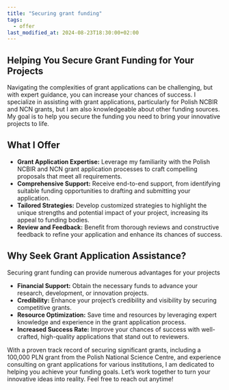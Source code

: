 ```yaml
---
title: "Securing grant funding"
tags:
  - offer
last_modified_at: 2024-08-23T18:30:00+02:00
---
```


## Helping You Secure Grant Funding for Your Projects

Navigating the complexities of grant applications can be challenging, but with expert guidance, you can increase your chances of success. I specialize in assisting with grant applications, particularly for Polish NCBIR and NCN grants, but I am also knowledgeable about other funding sources. My goal is to help you secure the funding you need to bring your innovative projects to life.

## What I Offer

- **Grant Application Expertise:** Leverage my familiarity with the Polish NCBIR and NCN grant application processes to craft compelling proposals that meet all requirements.
- **Comprehensive Support:** Receive end-to-end support, from identifying suitable funding opportunities to drafting and submitting your application.
- **Tailored Strategies:** Develop customized strategies to highlight the unique strengths and potential impact of your project, increasing its appeal to funding bodies.
- **Review and Feedback:** Benefit from thorough reviews and constructive feedback to refine your application and enhance its chances of success.

## Why Seek Grant Application Assistance?

Securing grant funding can provide numerous advantages for your projects

- **Financial Support:** Obtain the necessary funds to advance your research, development, or innovation projects.
- **Credibility:** Enhance your project’s credibility and visibility by securing competitive grants.
- **Resource Optimization:** Save time and resources by leveraging expert knowledge and experience in the grant application process.
- **Increased Success Rate:** Improve your chances of success with well-crafted, high-quality applications that stand out to reviewers.

With a proven track record of securing significant grants, including a 100,000 PLN grant from the Polish National Science Centre, and experience consulting on grant applications for various institutions, I am dedicated to helping you achieve your funding goals. Let’s work together to turn your innovative ideas into reality. Feel free to reach out anytime!